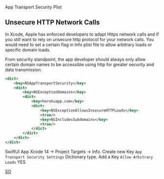 App Transport Security Plist


## Unsecure HTTP Network Calls


In Xcode, Apple has enforced developers to adapt Https network calls and if you still want to rely on unsecure http protocol for your network calls.
You would need to set a certain flag in Info plist file to allow arbitrary loads or specific domain loads.

From security standpoint, the app developer should always only allow certain domain names to be accessible using http for greater security and data transmission.

```xml
<dict>
	<key>NSAppTransportSecurity</key>
	<dict>
		<key>NSExceptionDomains</key>
		<dict>
			<key>herokuapp.com</key>
			<dict>
                <key>NSExceptionAllowsInsecureHTTPLoads</key>
                <true/>
                <key>NSIncludesSubdomains</key>
                <true/>
            </dict>
		</dict>
	</dict>
</dict>
```

SwiftUI App Xcode 14
-> Project Targets -> Info.
Create new Key `App Transport Security Settings` Dictionary type.
Add a Key `Allow Arbitrary Loads` YES

[SO](https://stackoverflow.com/questions/32892121/xcode-7-1-beta-2-disable-ats/32894812#32894812)

